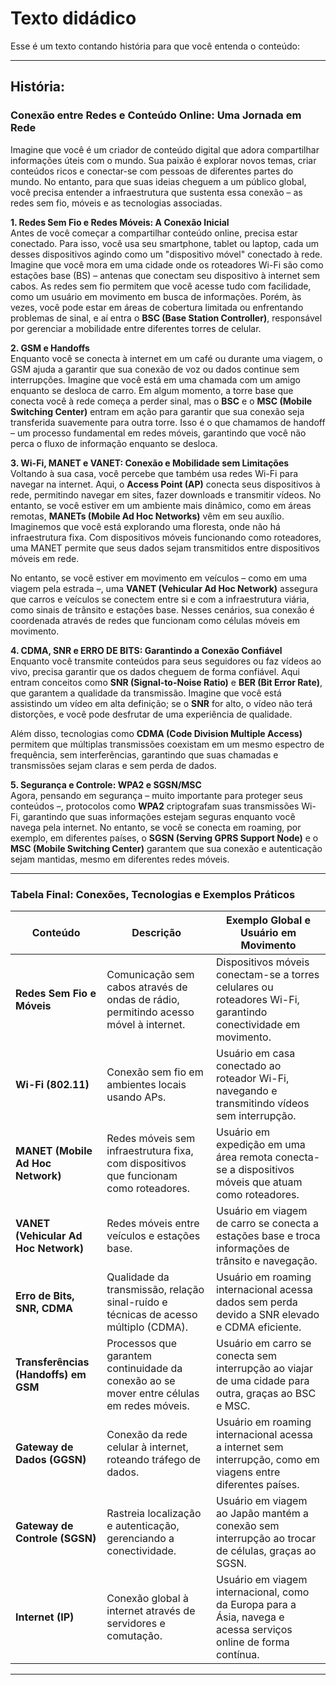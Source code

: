 # Texto didádico

Esse é um texto contando história para que você entenda o conteúdo:

---

## História: 


### **Conexão entre Redes e Conteúdo Online: Uma Jornada em Rede**

Imagine que você é um criador de conteúdo digital que adora compartilhar informações úteis com o mundo. Sua paixão é explorar novos temas, criar conteúdos ricos e conectar-se com pessoas de diferentes partes do mundo. No entanto, para que suas ideias cheguem a um público global, você precisa entender a infraestrutura que sustenta essa conexão – as redes sem fio, móveis e as tecnologias associadas.

**1. Redes Sem Fio e Redes Móveis: A Conexão Inicial**  
Antes de você começar a compartilhar conteúdo online, precisa estar conectado. Para isso, você usa seu smartphone, tablet ou laptop, cada um desses dispositivos agindo como um "dispositivo móvel" conectado à rede. Imagine que você mora em uma cidade onde os roteadores Wi-Fi são como estações base (BS) – antenas que conectam seu dispositivo à internet sem cabos. As redes sem fio permitem que você acesse tudo com facilidade, como um usuário em movimento em busca de informações. Porém, às vezes, você pode estar em áreas de cobertura limitada ou enfrentando problemas de sinal, e aí entra o **BSC (Base Station Controller)**, responsável por gerenciar a mobilidade entre diferentes torres de celular.

**2. GSM e Handoffs**  
Enquanto você se conecta à internet em um café ou durante uma viagem, o GSM ajuda a garantir que sua conexão de voz ou dados continue sem interrupções. Imagine que você está em uma chamada com um amigo enquanto se desloca de carro. Em algum momento, a torre base que conecta você à rede começa a perder sinal, mas o **BSC** e o **MSC (Mobile Switching Center)** entram em ação para garantir que sua conexão seja transferida suavemente para outra torre. Isso é o que chamamos de handoff – um processo fundamental em redes móveis, garantindo que você não perca o fluxo de informação enquanto se desloca.

**3. Wi-Fi, MANET e VANET: Conexão e Mobilidade sem Limitações**  
Voltando à sua casa, você percebe que também usa redes Wi-Fi para navegar na internet. Aqui, o **Access Point (AP)** conecta seus dispositivos à rede, permitindo navegar em sites, fazer downloads e transmitir vídeos. No entanto, se você estiver em um ambiente mais dinâmico, como em áreas remotas, **MANETs (Mobile Ad Hoc Networks)** vêm em seu auxílio. Imaginemos que você está explorando uma floresta, onde não há infraestrutura fixa. Com dispositivos móveis funcionando como roteadores, uma MANET permite que seus dados sejam transmitidos entre dispositivos móveis em rede.

No entanto, se você estiver em movimento em veículos – como em uma viagem pela estrada –, uma **VANET (Vehicular Ad Hoc Network)** assegura que carros e veículos se conectem entre si e com a infraestrutura viária, como sinais de trânsito e estações base. Nesses cenários, sua conexão é coordenada através de redes que funcionam como células móveis em movimento.

**4. CDMA, SNR e ERRO DE BITS: Garantindo a Conexão Confiável**  
Enquanto você transmite conteúdos para seus seguidores ou faz vídeos ao vivo, precisa garantir que os dados cheguem de forma confiável. Aqui entram conceitos como **SNR (Signal-to-Noise Ratio)** e **BER (Bit Error Rate)**, que garantem a qualidade da transmissão. Imagine que você está assistindo um vídeo em alta definição; se o **SNR** for alto, o vídeo não terá distorções, e você pode desfrutar de uma experiência de qualidade.

Além disso, tecnologias como **CDMA (Code Division Multiple Access)** permitem que múltiplas transmissões coexistam em um mesmo espectro de frequência, sem interferências, garantindo que suas chamadas e transmissões sejam claras e sem perda de dados.

**5. Segurança e Controle: WPA2 e SGSN/MSC**  
Agora, pensando em segurança – muito importante para proteger seus conteúdos –, protocolos como **WPA2** criptografam suas transmissões Wi-Fi, garantindo que suas informações estejam seguras enquanto você navega pela internet. No entanto, se você se conecta em roaming, por exemplo, em diferentes países, o **SGSN (Serving GPRS Support Node)** e o **MSC (Mobile Switching Center)** garantem que sua conexão e autenticação sejam mantidas, mesmo em diferentes redes móveis.

---

### **Tabela Final: Conexões, Tecnologias e Exemplos Práticos**

| **Conteúdo**                 | **Descrição**                                                                                      | **Exemplo Global e Usuário em Movimento**                                                                     |
|------------------------------|--------------------------------------------------------------------------------------------------|-------------------------------------------------------------------------------------------------------------|
| **Redes Sem Fio e Móveis**    | Comunicação sem cabos através de ondas de rádio, permitindo acesso móvel à internet.                | Dispositivos móveis conectam-se a torres celulares ou roteadores Wi-Fi, garantindo conectividade em movimento.  |
| **Wi-Fi (802.11)**            | Conexão sem fio em ambientes locais usando APs.                                                    | Usuário em casa conectado ao roteador Wi-Fi, navegando e transmitindo vídeos sem interrupção.                  |
| **MANET (Mobile Ad Hoc Network)** | Redes móveis sem infraestrutura fixa, com dispositivos que funcionam como roteadores.               | Usuário em expedição em uma área remota conecta-se a dispositivos móveis que atuam como roteadores.             |
| **VANET (Vehicular Ad Hoc Network)** | Redes móveis entre veículos e estações base.                                                       | Usuário em viagem de carro se conecta a estações base e troca informações de trânsito e navegação.              |
| **Erro de Bits, SNR, CDMA**  | Qualidade da transmissão, relação sinal-ruído e técnicas de acesso múltiplo (CDMA).                 | Usuário em roaming internacional acessa dados sem perda devido a SNR elevado e CDMA eficiente.                 |
| **Transferências (Handoffs) em GSM** | Processos que garantem continuidade da conexão ao se mover entre células em redes móveis.         | Usuário em carro se conecta sem interrupção ao viajar de uma cidade para outra, graças ao BSC e MSC.           |
| **Gateway de Dados (GGSN)**  | Conexão da rede celular à internet, roteando tráfego de dados.                                    | Usuário em roaming internacional acessa a internet sem interrupção, como em viagens entre diferentes países.   |
| **Gateway de Controle (SGSN)** | Rastreia localização e autenticação, gerenciando a conectividade.                                | Usuário em viagem ao Japão mantém a conexão sem interrupção ao trocar de células, graças ao SGSN.              |
| **Internet (IP)**             | Conexão global à internet através de servidores e comutação.                                      | Usuário em viagem internacional, como da Europa para a Ásia, navega e acessa serviços online de forma contínua. |

---
